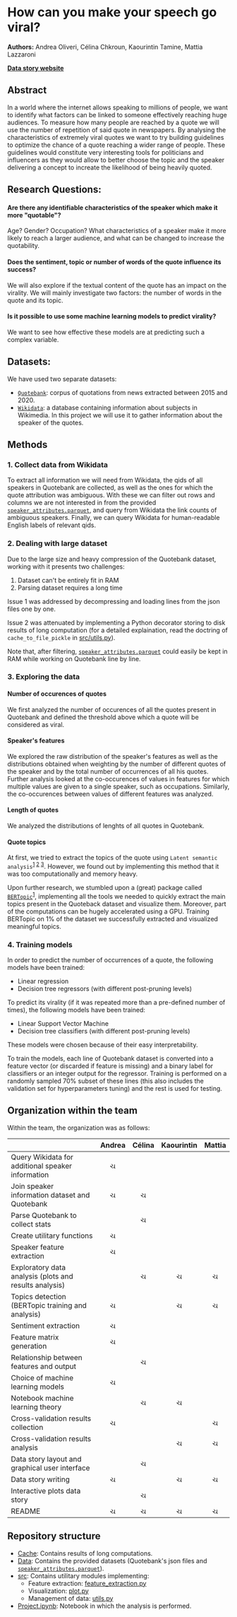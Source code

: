 # How can you make your speech go viral?
**Authors:** Andrea Oliveri, Célina Chkroun, Kaourintin Tamine, Mattia Lazzaroni

[**Data story website**](https://kaoutamine.github.io/viralSpeech/)

## Abstract 
In a world where the internet allows speaking to millions of people, we want to identify what factors can be linked to someone effectively reaching huge audiences. 
To measure how many people are reached by a quote we will use the number of repetition of said quote in newspapers. 
By analysing the characteristics of extremely viral quotes we want to try building guidelines to optimize the chance of a quote reaching a wider range of people. 
These guidelines would constitute very interesting tools for politicians and influencers as they would allow to better choose the topic and the speaker delivering a concept to increate the likelihood of being heavily quoted. 

## Research Questions:

#### Are there any identifiable characteristics of the speaker which make it more "quotable"?
Age? Gender? Occupation? What characteristics of a speaker make it more likely to reach a larger audience, and what can be changed to increase the quotability. 

#### Does the sentiment, topic or number of words of the quote influence its success?
We will also explore if the textual content of the quote has an impact on the virality. We will mainly investigate two factors: the number of words in the quote and its topic. 

#### Is it possible to use some machine learning models to predict virality?
We want to see how effective these models are at predicting such a complex variable.


## Datasets:
We have used two separate datasets:
- [`Quotebank`](https://zenodo.org/record/4277311#.YYpVGWDMJhE): corpus of quotations from news extracted between 2015 and 2020.
- [`Wikidata`](https://www.wikidata.org/wiki/Wikidata:Main_Page): a database containing information about subjects in Wikimedia. In this project we will use it to gather information about the speaker of the quotes.


## Methods

### 1. Collect data from Wikidata
To extract all information we will need from Wikidata, the qids of all speakers in Quotebank are collected, as well as the ones for which the quote attribution was ambiguous.
With these we can filter out rows and columns we are not interested in from the provided [`speaker_attributes.parquet`](Data/speaker_attributes.parquet), and query from Wikidata the link counts of ambiguous speakers.
Finally, we can query Wikidata for human-readable English labels of relevant qids.

### 2. Dealing with large dataset
Due to the large size and heavy compression of the Quotebank dataset, working with it presents two challenges:

1) Dataset can't be entirely fit in RAM
2) Parsing dataset requires a long time

Issue 1 was addressed by decompressing and loading lines from the json files one by one.

Issue 2 was attenuated by implementing a Python decorator storing to disk results of long computation (for a detailed explaination, read the doctring of `cache_to_file_pickle` in [src/utils.py](src/utils.py)).

Note that, after filtering, [`speaker_attributes.parquet`](Data/speaker_attributes.parquet) could easily be kept in RAM while working on Quotebank line by line.

### 3. Exploring the data

#### Number of occurences of quotes
We first analyzed the number of occurences of all the quotes present in Quotebank and defined the threshold above which a quote will be considered as viral.

#### Speaker's features
We explored the raw distribution of the speaker's features as well as the distributions obtained when weighting by the number of different quotes of the speaker and by the total number of occurrences of all his quotes. Further analysis looked at the co-occurences of values in features for which multiple values are given to a single speaker, such as occupations. Similarly, the co-occurences between values of different features was analyzed.

#### Length of quotes
We analyzed the distributions of lenghts of all quotes in Quotebank.

#### Quote topics
At first, we tried to extract the topics of the quote using `Latent semantic analysis`<sup>[1](https://en.wikipedia.org/wiki/Latent_semantic_analysis) [2](https://scikit-learn.org/stable/tutorial/text_analytics/working_with_text_data.html) [3](https://towardsdatascience.com/machine-learning-nlp-text-classification-using-scikit-learn-python-and-nltk-c52b92a7c73a)</sup>.
However, we found out by implementing this method that it was too computationally and memory heavy.

Upon further research, we stumbled upon a (great) package called [`BERTopic`](https://github.com/MaartenGr/BERTopic)<sup>[1](https://towardsdatascience.com/dynamic-topic-modeling-with-bertopic-e5857e29f872)</sup>, implementing all the tools we needed to quickly extract the main topics present in the Quoteback dataset and visualize them.
Moreover, part of the computations can be hugely accelerated using a GPU. Training BERTopic on 1% of the dataset we successfully extracted and visualized meaningful topics.


### 4. Training models
In order to predict the number of occurrences of a quote, the following models have been trained:

- Linear regression
- Decision tree regressors (with different post-pruning levels)

To predict its virality (if it was repeated more than a pre-defined number of times), the following models have been trained:

- Linear Support Vector Machine
- Decision tree classifiers (with different post-pruning levels)

These models were chosen because of their easy interpretability. 

To train the models, each line of Quotebank dataset is converted into a feature vector (or discarded if feature is missing) and a binary label for classifiers or an integer output for the regressor. Training is performed on a randomly sampled 70% subset of these lines (this also includes the validation set for hyperparameters tuning) and the rest is used for testing.


## Organization within the team
Within the team, the organization was as follows:

|                                                        |  Andrea |  Célina | Kaourintin |  Mattia |
|--------------------------------------------------------|:-------:|:-------:|:----------:|:-------:|
| Query Wikidata for additional speaker information      | &#2714; |         |            |         |
| Join speaker information dataset and Quotebank         | &#2714; | &#2714; |            |         |
| Parse Quotebank to collect stats                       |         | &#2714; |            |         |
| Create utilitary functions                             | &#2714; |         |            |         |
| Speaker feature extraction                             | &#2714; |         |            |         |
| Exploratory data analysis (plots and results analysis) |         | &#2714; |   &#2714;  | &#2714; |
| Topics detection (BERTopic training and analysis)      | &#2714; |         |   &#2714;  | &#2714; |
| Sentiment extraction                                   | &#2714; |         |            |         |
| Feature matrix generation                              | &#2714; |         |            |         |
| Relationship between features and output               |         | &#2714; |            |         |
| Choice of machine learning models                      | &#2714; |         |            |         |
| Notebook machine learning theory                       |         | &#2714; |   &#2714;  |         |
| Cross-validation results collection                    | &#2714; |         |            | &#2714; |
| Cross-validation results analysis                      |         |         |   &#2714;  | &#2714; |
| Data story layout and graphical user interface         |         | &#2714; |            |         |
| Data story writing                                     | &#2714; |         |   &#2714;  | &#2714; |
| Interactive plots data story                           |         | &#2714; |            |         |
| README                                                 | &#2714; | &#2714; |   &#2714;  | &#2714; |

## Repository structure

- [Cache](Cache): Contains results of long computations.
- [Data](Data): Contains the provided datasets (Quotebank's json files and [`speaker_attributes.parquet`](Data/speaker_attributes.parquet)).
- [src](src): Contains utilitary modules implementing:
    - Feature extraction: [feature_extraction.py](src/feature_extraction.py)
    - Visualization: [plot.py](src/plot.py)
    - Management of data: [utils.py](src/utils.py)
- [Project.ipynb](Project.ipynb): Notebook in which the analysis is performed.
